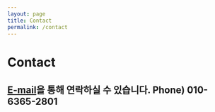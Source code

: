 ```yaml
---
layout: page
title: Contact
permalink: /contact
---
```


# Contact

[E-mail](mailto:p_jinwoo98@naver.com)을 통해 연락하실 수 있습니다.
Phone) 010-6365-2801
---
